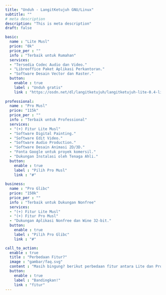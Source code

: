 ```yaml
---
title: "Unduh - LangitKetujuh GNU/Linux"
subtitle: ""
# meta description
description: "This is meta description"
draft: false

basic:
  name : "Lite Musl"
  price: "0k"
  price_per : ""
  info : "Terbaik untuk Rumahan"
  services:
  - "Tersedia Codec Audio dan Video."
  - "Libreoffice Paket Aplikasi Perkantoran."
  - "Software Desain Vector dan Raster."
  button:
    enable : true
    label : "Unduh gratis"
    link : "https://osdn.net/dl/langitketujuh/langitketujuh-lite-0.4-live-x86_64-musl-5.8.16_1-icki7yt.iso"
    
professional:
  name : "Pro Musl"
  price: "115k"
  price_per : ""
  info : "Terbaik untuk Professional"
  services:
  - "(+) Fitur Lite Musl"
  - "Software Digital Painting."
  - "Software Edit Video."
  - "Software Audio Production."
  - "Software Desain Animasi 2D/3D."
  - "Fonta Google untuk proyek komersil."
  - "Dukungan Instalasi oleh Tenaga Ahli."
  button:
    enable : true
    label : "Pilih Pro Musl"
    link : "#"
    
business:
  name : "Pro Glibc"
  price: "150k"
  price_per : ""
  info : "Terbaik untuk Dukungan Nonfree"
  services:
  - "(+) Fitur Lite Musl"
  - "(+) Fitur Pro Musl"
  - "Dukungan Aplikasi Nonfree dan Wine 32-bit."
  button:
    enable : true
    label : "Pilih Pro Glibc"
    link : "#"

call_to_action:
  enable : true
  title : "Perbedaan Fitur?"
  image : "gambar/faq.svg"
  content : "Masih bingung? berikut perbedaan fitur antara Lite dan Pro yang akan dijelaskan rinci di tabel."
  button:
    enable : true
    label : "Bandingkan!"
    link : "fitur"
---
```

